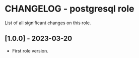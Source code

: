 # CHANGELOG - postgresql role

List of all significant changes on this role.

## [1.0.0] - 2023-03-20
- First role version.
